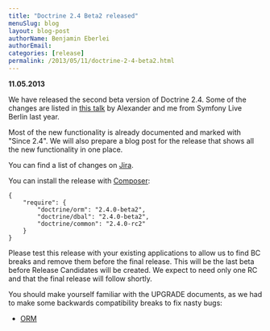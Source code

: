 ```yaml
---
title: "Doctrine 2.4 Beta2 released"
menuSlug: blog
layout: blog-post
authorName: Benjamin Eberlei
authorEmail:
categories: [release]
permalink: /2013/05/11/doctrine-2-4-beta2.html
---
```

**11.05.2013**

We have released the second beta version of Doctrine 2.4. Some of the
changes are listed in [this
talk](https://speakerdeck.com/asm89/what-is-new-in-doctrine) by
Alexander and me from Symfony Live Berlin last year.

Most of the new functionality is already documented and marked with
"Since 2.4". We will also prepare a blog post for the release that shows
all the new functionality in one place.

You can find a list of changes on
[Jira](http://www.doctrine-project.org/jira/issues/?jql=project%20in%20(DDC%2C%20DBAL%2C%20DCOM)%20AND%20fixVersion%20%3D%20%222.4%22%20AND%20status%20%3D%20Resolved%20ORDER%20BY%20priority%20DESC).

You can install the release with [Composer](http://www.packagist.org):

    {
        "require": {
            "doctrine/orm": "2.4.0-beta2",
            "doctrine/dbal": "2.4.0-beta2",
            "doctrine/common": "2.4.0-rc2"
        }
    }

Please test this release with your existing applications to allow us to
find BC breaks and remove them before the final release. This will be
the last beta before Release Candidates will be created. We expect to
need only one RC and that the final release will follow shortly.

You should make yourself familiar with the UPGRADE documents, as we had
to make some backwards compatibility breaks to fix nasty bugs:

-   [ORM](https://github.com/doctrine/doctrine2/blob/master/UPGRADE.md)

